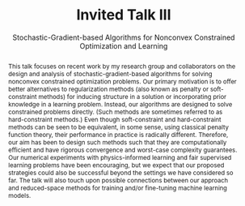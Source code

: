 ---
# Determines which item appears first on the schedule (lowest number (0) appears first)
sequence_id: 4

day: Wednesday, 12th

# Time of the event
time: 13:30 - 14:15

# Title of the event
title: Invited Talk III
subtitle: Stochastic-Gradient-based Algorithms for Nonconvex Constrained Optimization and Learning

# Speaker Info
speaker: Frank E. Curtis
webpage: https://coral.ise.lehigh.edu/frankecurtis/
affil: Lehigh University
affil_link: https://coral.ise.lehigh.edu/frankecurtis/
# affil2: Buzz University
# affil2_link: https://buzz.edu

# Image
img: ../speakers/FrankECurtis.jpg
# img_link: https://web.stanford.edu/~udell/

# Add the abstract property
abstract: |
  This talk focuses on recent work by my research group and collaborators on the design and analysis of stochastic-gradient-based algorithms for solving nonconvex constrained optimization problems.  Our primary motivation is to offer better alternatives to regularization methods (also known as penalty or soft-constraint methods) for inducing structure in a solution or incorporating prior knowledge in a learning problem.  Instead, our algorithms are designed to solve constrained problems directly.  (Such methods are sometimes referred to as hard-constraint methods.)  Even though soft-constraint and hard-constraint methods can be seen to be equivalent, in some sense, using classical penalty function theory, their performance in practice is radically different.  Therefore, our aim has been to design such methods such that they are computationally efficient and have rigorous convergence and worst-case complexity guarantees.  Our numerical experiments with physics-informed learning and fair supervised learning problems have been encouraging, but we expect that our proposed strategies could also be successful beyond the settings we have considered so far.  The talk will also touch upon possible connections between our approach and reduced-space methods for training and/or fine-tuning machine learning models.
---